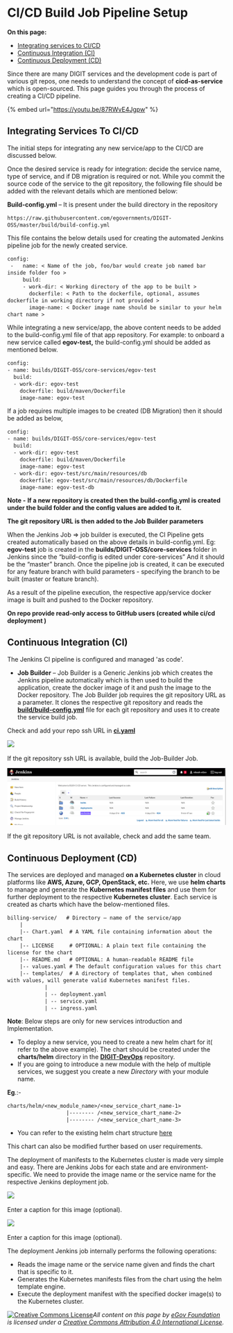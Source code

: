 # CI/CD Build Job Pipeline Setup

&#x20;**On this page:**

* [Integrating services to CI/CD](ci-cd-build-job-pipeline-setup.md#integrating-services-to-ci-cd)
* [Continuous Integration (CI)](ci-cd-build-job-pipeline-setup.md#continuous-integration-ci)
* [Continuous Deployment (CD)](ci-cd-build-job-pipeline-setup.md#continuous-deployment-cd)

Since there are many DIGIT services and the development code is part of various git repos, one needs to understand the concept of **cicd-as-service** which is open-sourced. This page guides you through the process of creating a CI/CD pipeline.



{% embed url="https://youtu.be/87RWvE4Jgpw" %}

## Integrating Services To CI/CD



The initial steps for integrating any new service/app to the CI/CD are discussed below.

Once the desired service is ready for integration: decide the service name, type of service, and if DB migration is required or not. While you commit the source code of the service to the git repository, the following file should be added with the relevant details which are mentioned below:

**Build-config.yml** – It is present under the build directory in the repository

```
https://raw.githubusercontent.com/egovernments/DIGIT-OSS/master/build/build-config.yml
```

This file contains the below details used for creating the automated Jenkins pipeline job for the newly created service.

```
config:
 -   name: < Name of the job, foo/bar would create job named bar inside folder foo >
     build:
     - work-dir: < Working directory of the app to be built >
       dockerfile: < Path to the dockerfile, optional, assumes dockerfile in working directory if not provided >
       image-name: < Docker image name should be similar to your helm chart name >
```

While integrating a new service/app, the above content needs to be added to the build-config.yml file of that app repository. For example: to onboard a new service called **egov-test,** the build-config.yml should be added as mentioned below.

```
config:  
- name: builds/DIGIT-OSS/core-services/egov-test     
  build:     
  - work-dir: egov-test      
    dockerfile: build/maven/Dockerfile       
    image-name: egov-test
```

If a job requires multiple images to be created (DB Migration) then it should be added as below,

```
config:   
- name: builds/DIGIT-OSS/core-services/egov-test     
  build:     
  - work-dir: egov-test       
    dockerfile: build/maven/Dockerfile       
    image-name: egov-test     
  - work-dir: egov-test/src/main/resources/db       
    dockerfile: egov-test/src/main/resources/db/Dockerfile       
    image-name: egov-test-db
```

**Note -** **If a new repository is created then the build-config.yml is created under the build folder and the config values are added to it.**

**The git repository URL is then added to the Job Builder parameters**

When the Jenkins Job => job builder is executed, the CI Pipeline gets created automatically based on the above details in build-config.yml. Eg: **egov-test** job is created in the **builds/DIGIT-OSS/core-services** folder in Jenkins since the “build-config is edited under core-services” And it should be the “master” branch. Once the pipeline job is created, it can be executed for any feature branch with build parameters - specifying the branch to be built (master or feature branch).

As a result of the pipeline execution, the respective app/service docker image is built and pushed to the Docker repository.

**On repo provide read-only access to GitHub users (created while ci/cd deployment )**

## **Continuous Integration (CI)** <a href="#continuous-integration-ci" id="continuous-integration-ci"></a>

The Jenkins CI pipeline is configured and managed 'as code'.

* **Job Builder** – Job Builder is a Generic Jenkins job which creates the Jenkins pipeline automatically which is then used to build the application, create the docker image of it and push the image to the Docker repository. The Job Builder job requires the git repository URL as a parameter. It clones the respective git repository and reads the [**build/build-config.yml**](https://github.com/egovernments/DIGIT/blob/master/core-services/build/build-config.yml) file for each git repository and uses it to create the service build job.

Check and ‌add your repo ssh URL in [**ci.yaml**](https://github.com/egovernments/DIGIT-DevOps/blob/release/deploy-as-code/helm/environments/ci-demo.yaml)​[‌](https://github.com/egovernments/eGov-infraOps/blob/master/helm/environments/ci.yaml)‌

![](https://gblobscdn.gitbook.com/assets%2F-MERG\_iQW5oN4ukgXP8K%2Fsync%2F3b7e0c5ac4c5064192777b45de690069ff11a674.png?alt=media)

If the git repository ssh URL is available, build the Job-Builder Job.

![](<../../.gitbook/assets/image (305).png>)

If the git repository URL is not available, check and add the same team.

## Continuous Deployment (CD) <a href="#continuous-deployment-cd" id="continuous-deployment-cd"></a>

The services are deployed and managed **on a Kubernetes cluster** in cloud platforms like **AWS, Azure, GCP, OpenStack, etc.** Here, we use **helm charts** to manage and generate the **Kubernetes manifest files** and use them for further deployment to the respective **Kubernetes cluster**. Each service is created as charts which have the below-mentioned files.

```
billing-service/   # Directory – name of the service/app
    |
    |-- Chart.yaml  # A YAML file containing information about the chart
    |-- LICENSE     # OPTIONAL: A plain text file containing the license for the chart
    |-- README.md   # OPTIONAL: A human-readable README file
    |-- values.yaml # The default configuration values for this chart
    |-- templates/  # A directory of templates that, when combined with values, will generate valid Kubernetes manifest files.
            |
            | -- deployment.yaml
            | -- service.yaml 
            | -- ingress.yaml 
```

**Note**: Below steps are only for new services introduction and Implementation.

* To deploy a new service, you need to create a new helm chart for it( refer to the above example). The chart should be created under the **charts/helm** directory in the [**DIGIT-DevOps**](https://github.com/egovernments/DIGIT-DevOps/tree/quickstart/deploy-as-code/helm/charts) repository.&#x20;
* If you are going to introduce a new module with the help of multiple services, we suggest you create a new _Directory_ with your module name.

**Eg**.:-

```
charts/helm/<new_module_name>/<new_service_chart_name-1>
                   |-------- /<new_service_chart_name-2>
                   |-------- /<new_service_chart_name-3>
```

* You can refer to the existing helm chart structure [here](https://github.com/egovernments/DIGIT-DevOps/tree/quickstart/deploy-as-code/helm/charts)

This chart can also be modified further based on user requirements.

The deployment of manifests to the Kubernetes cluster is made very simple and easy. There are Jenkins Jobs for each state and are environment-specific. We need to provide the image name or the service name for the respective Jenkins deployment job.

![](https://gblobscdn.gitbook.com/assets%2F-MERG\_iQW5oN4ukgXP8K%2Fsync%2Fe39a9063f0ae56f845ba2230786302c0d4e957e6.png?alt=media)

Enter a caption for this image (optional).

![](https://gblobscdn.gitbook.com/assets%2F-MERG\_iQW5oN4ukgXP8K%2Fsync%2F5e19cdbb9eb18d76fdd2b4f28c5aed5c8bf377e2.png?alt=media)

Enter a caption for this image (optional).

‌The deployment Jenkins job internally performs the following operations:

* Reads the image name or the service name given and finds the chart that is specific to it.
* Generates the Kubernetes manifests files from the chart using the helm template engine.
* Execute the deployment manifest with the specified docker image(s) to the Kubernetes cluster.

[![Creative Commons License](https://i.creativecommons.org/l/by/4.0/80x15.png)_​_](http://creativecommons.org/licenses/by/4.0/)_All content on this page by_ [_eGov Foundation_](https://egov.org.in/) _is licensed under a_ [_Creative Commons Attribution 4.0 International License_](http://creativecommons.org/licenses/by/4.0/)_._
